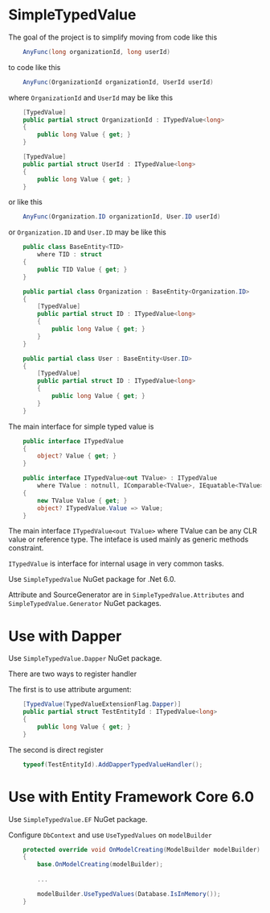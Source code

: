 # SimpleTypedValue

The goal of the project is to simplify moving from code like this

```csharp
    AnyFunc(long organizationId, long userId)
```

to code like this

```csharp
    AnyFunc(OrganizationId organizationId, UserId userId)
```

where `OrganizationId` and `UserId` may be like this

```csharp
    [TypedValue]
    public partial struct OrganizationId : ITypedValue<long>
    {
        public long Value { get; }
    }

    [TypedValue]
    public partial struct UserId : ITypedValue<long>
    {
        public long Value { get; }
    }
```

or like this

```csharp
    AnyFunc(Organization.ID organizationId, User.ID userId)
```

or `Organization.ID` and `User.ID` may be like this

```csharp
    public class BaseEntity<TID>
        where TID : struct
    {
        public TID Value { get; }
    }

    public partial class Organization : BaseEntity<Organization.ID>
    {
        [TypedValue]
        public partial struct ID : ITypedValue<long>
        {
            public long Value { get; }
        }
    }

    public partial class User : BaseEntity<User.ID>
    {
        [TypedValue]
        public partial struct ID : ITypedValue<long>
        {
            public long Value { get; }
        }
    }
```

The main interface for simple typed value is
```csharp
    public interface ITypedValue
    {
        object? Value { get; }
    }

    public interface ITypedValue<out TValue> : ITypedValue
        where TValue : notnull, IComparable<TValue>, IEquatable<TValue>
    {
        new TValue Value { get; }
        object? ITypedValue.Value => Value;
    }
```
The main interface `ITypedValue<out TValue>` where TValue can be any CLR value or reference type. The inteface is used mainly as generic methods constraint.

`ITypedValue` is interface for internal usage in very common tasks.

Use `SimpleTypedValue` NuGet package for .Net 6.0.

Attribute and SourceGenerator are in `SimpleTypedValue.Attributes` and `SimpleTypedValue.Generator` NuGet packages.

# Use with Dapper

Use `SimpleTypedValue.Dapper` NuGet package.

There are two ways to register handler

The first is to use attribute argument:
```csharp
    [TypedValue(TypedValueExtensionFlag.Dapper)]
    public partial struct TestEntityId : ITypedValue<long>
    {
        public long Value { get; }
    }
```

The second is direct register
```csharp
    typeof(TestEntityId).AddDapperTypedValueHandler();
```

# Use with Entity Framework Core 6.0

Use `SimpleTypedValue.EF` NuGet package.

Configure `DbContext` and use `UseTypedValues` on `modelBuilder`

```csharp
    protected override void OnModelCreating(ModelBuilder modelBuilder)
    {
        base.OnModelCreating(modelBuilder);
        
        ...

        modelBuilder.UseTypedValues(Database.IsInMemory());
    }
```
